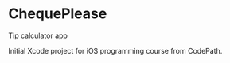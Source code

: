 ChequePlease
============

Tip calculator app

Initial Xcode project for iOS programming course from CodePath.
